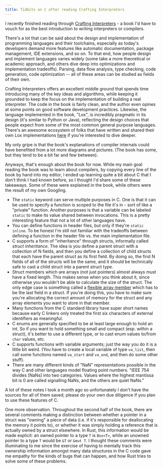 ```yaml
---
title: Tidbits on C after reading Crafting Interpreters
---
```


I recently finished reading through [Crafting Interpreters](https://craftinginterpreters.com/) - a book I'd have to vouch for as the best introduction to writing interpreters or compilers.

There's a lot that can be said about the design and implementation of programming languages and their toolchains, especially as today's developers demand more features like automatic documentation, package management, IDE extensions, and so on.
To that end, how people design and implement languages varies widely (some take a more theoretical or academic approach, and others dive deep into optimizations and implementation tradeoffs).
Parsing, data flow analysis, type checking, code generation, code optimization -- all of these areas can be studied as fields of their own.

Crafting Interpreters offers an excellent middle ground that spends time introducing many of the key ideas and algorithms, while keeping it grounded to keep the focus on the implementation of building a real interpreter.
The code in the book is fairly clean, and the author even opines at some points on good software development practices.
Likewise, the language implemented in the book, "Lox", is incredibly pragmatic in its design (it's similar to Python or Java), reflecting the design choices that people expect from some of the most common general purpose languages.
There's an awesome ecosystem of folks that have written and shared their own Lox implementations [here](https://github.com/munificent/craftinginterpreters/wiki/Lox-implementations) if you're interested to dive deeper.

My only gripe is that the book's explanations of compiler internals could have benefited from a lot more diagrams and pictures.
(The book has some, but they tend to be a bit far and few between).

Anyways, that's enough about the book for now.
While my main goal reading the book was to learn about compilers, by copying every line of the book by hand into my editor, I ended up learning quite a bit about C that I don't think I had known before, so I thought I'd share some of these takeaways.
Some of these were explained in the book, while others were the result of my own Googling.

- The `static` keyword can serve multiple purposes in C. One is that it can be used to specify a function is scoped to the file it's in - sort of like a "private" function. Another purposes is that a variable can be labeled `static` to make its value shared between invocations. This is a pretty interesting feature that not a lot of other languages have.
- You can define functions in header files, but only if they're `static inline`. To be honest I'm still not familiar with the tradeoffs between defining a function in the header file vs. the main implementation file.
- C supports a form of "inheritance" through structs, informally called *struct inheritance*. The idea is you define a parent struct with a collection of N fields, and then you define a collection of child structs that each have the parent struct as its first field. By doing so, the first N fields of all of the structs will be the same, and it should be technically safe to cast a child struct into a parent struct type.
- Struct members which are arrays (not just pointers) almost always must have a fixed length. This makes sense when you think about it, since otherwise you wouldn't be able to calculate the size of the struct. The only edge case is something called a [flexible array member](https://en.wikipedia.org/wiki/Flexible_array_member) which has to be the last field in a struct. If you're doing this, you have to make sure you're allocating the correct amount of memory for the struct and any array elements you want to store in that member.
- Many functions from the C standard library have super short names because early C linkers only treated the first six characters of external identifiers as meaningful.
- C enums are generally specified to be at least large enough to hold an int. So if you want to hold something small and compact (esp. within a struct), it's better to use a different type, or to cast enum values to/from `char` values, etc.
- C supports functions with variable arguments; just the way you do it is a little bit weird. (You have to create a local variable of type `va_list`, then call some functions named `va_start` and `va_end`, and then do some other stuff).
- There are many different kinds of "NaN" representations possible in the way C and other languages model floating point numbers. "IEEE 754 divides \[NaNs] into two categories. Values where the highest mantissa bit is 0 are called signalling NaNs, and the others are quiet NaNs."

A lot of these notes I took a month ago so unfortunately I don't have the sources for all of them saved; please do your own due diligence if you plan to use these features of C.

One more observation.
Throughout the second half of the book, there are several comments making a distinction between whether a pointer in a struct was "owning" a piece of data (i.e. if it's responsible for deallocating the memory it points to), or whether it was simply holding a reference that is actually owned by a struct elsewhere.
In Rust, this information would be made explicit: an owned pointer to a type `T` is `Box<T>`, while an unowned pointer to a type `T` would be `&T` or `&mut T`.
I thought these comments were illuminating to me since the exercise of having to mentally track this ownership information amongst many data structures in the C code gave me empathy for the kinds of bugs that can happen, and how Rust tries to solve some of these problems.
